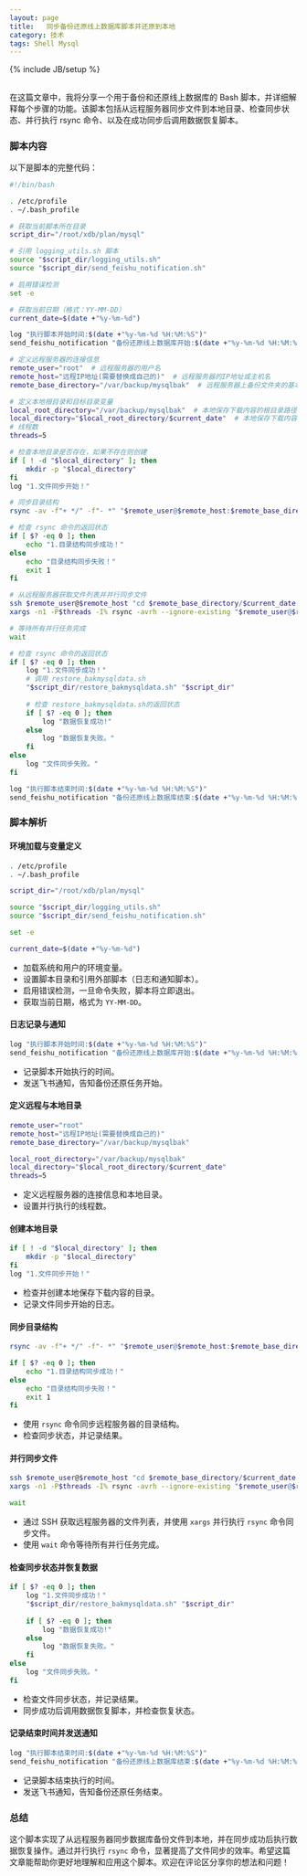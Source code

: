 ```yaml
---
layout: page
title:   同步备份还原线上数据库脚本并还原到本地
category: 技术
tags: Shell Mysql
---
```

{% include JB/setup %}

## 

在这篇文章中，我将分享一个用于备份和还原线上数据库的 Bash 脚本，并详细解释每个步骤的功能。该脚本包括从远程服务器同步文件到本地目录、检查同步状态、并行执行 rsync 命令、以及在成功同步后调用数据恢复脚本。

### 脚本内容

以下是脚本的完整代码：

```bash
#!/bin/bash

. /etc/profile
. ~/.bash_profile

# 获取当前脚本所在目录
script_dir="/root/xdb/plan/mysql"

# 引用 logging_utils.sh 脚本
source "$script_dir/logging_utils.sh"
source "$script_dir/send_feishu_notification.sh"

# 启用错误检测
set -e

# 获取当前日期（格式：YY-MM-DD）
current_date=$(date +"%y-%m-%d")

log "执行脚本开始时间:$(date +"%y-%m-%d %H:%M:%S")"
send_feishu_notification "备份还原线上数据库开始:$(date +"%y-%m-%d %H:%M:%S")"

# 定义远程服务器的连接信息
remote_user="root"  # 远程服务器的用户名
remote_host="远程IP地址(需要替换成自己的)"  # 远程服务器的IP地址或主机名
remote_base_directory="/var/backup/mysqlbak"  # 远程服务器上备份文件夹的基本路径

# 定义本地根目录和目标目录变量
local_root_directory="/var/backup/mysqlbak"  # 本地保存下载内容的根目录路径
local_directory="$local_root_directory/$current_date"  # 本地保存下载内容的目录路径
# 线程数
threads=5

# 检查本地目录是否存在，如果不存在则创建
if [ ! -d "$local_directory" ]; then
    mkdir -p "$local_directory"
fi
log "1.文件同步开始！"

# 同步目录结构
rsync -av -f"+ */" -f"- *" "$remote_user@$remote_host:$remote_base_directory/$current_date/" "$local_directory"

# 检查 rsync 命令的返回状态
if [ $? -eq 0 ]; then
    echo "1.目录结构同步成功！"
else
    echo "目录结构同步失败！"
    exit 1
fi

# 从远程服务器获取文件列表并并行同步文件
ssh $remote_user@$remote_host "cd $remote_base_directory/$current_date && find . -type f" | \
xargs -n1 -P$threads -I% rsync -avrh --ignore-existing "$remote_user@$remote_host:$remote_base_directory/$current_date/%" "$local_directory/%"

# 等待所有并行任务完成
wait

# 检查 rsync 命令的返回状态
if [ $? -eq 0 ]; then
    log "1.文件同步成功！"
    # 调用 restore_bakmysqldata.sh
    "$script_dir/restore_bakmysqldata.sh" "$script_dir"
    
    # 检查 restore_bakmysqldata.sh的返回状态
    if [ $? -eq 0 ]; then
        log "数据恢复成功!"
    else
        log "数据恢复失败。"
    fi
else
    log "文件同步失败。"
fi

log "执行脚本结束时间:$(date +"%y-%m-%d %H:%M:%S")"
send_feishu_notification "备份还原线上数据库结束:$(date +"%y-%m-%d %H:%M:%S")"
```

### 脚本解析

#### 环境加载与变量定义

```bash
. /etc/profile
. ~/.bash_profile

script_dir="/root/xdb/plan/mysql"

source "$script_dir/logging_utils.sh"
source "$script_dir/send_feishu_notification.sh"

set -e

current_date=$(date +"%y-%m-%d")
```

- 加载系统和用户的环境变量。
- 设置脚本目录和引用外部脚本（日志和通知脚本）。
- 启用错误检测，一旦命令失败，脚本将立即退出。
- 获取当前日期，格式为 `YY-MM-DD`。

#### 日志记录与通知

```bash
log "执行脚本开始时间:$(date +"%y-%m-%d %H:%M:%S")"
send_feishu_notification "备份还原线上数据库开始:$(date +"%y-%m-%d %H:%M:%S")"
```

- 记录脚本开始执行的时间。
- 发送飞书通知，告知备份还原任务开始。

#### 定义远程与本地目录

```bash
remote_user="root"
remote_host="远程IP地址(需要替换成自己的)"
remote_base_directory="/var/backup/mysqlbak"

local_root_directory="/var/backup/mysqlbak"
local_directory="$local_root_directory/$current_date"
threads=5
```

- 定义远程服务器的连接信息和本地目录。
- 设置并行执行的线程数。

#### 创建本地目录

```bash
if [ ! -d "$local_directory" ]; then
    mkdir -p "$local_directory"
fi
log "1.文件同步开始！"
```

- 检查并创建本地保存下载内容的目录。
- 记录文件同步开始的日志。

#### 同步目录结构

```bash
rsync -av -f"+ */" -f"- *" "$remote_user@$remote_host:$remote_base_directory/$current_date/" "$local_directory"

if [ $? -eq 0 ]; then
    echo "1.目录结构同步成功！"
else
    echo "目录结构同步失败！"
    exit 1
fi
```

- 使用 `rsync` 命令同步远程服务器的目录结构。
- 检查同步状态，并记录结果。

#### 并行同步文件

```bash
ssh $remote_user@$remote_host "cd $remote_base_directory/$current_date && find . -type f" | \
xargs -n1 -P$threads -I% rsync -avrh --ignore-existing "$remote_user@$remote_host:$remote_base_directory/$current_date/%" "$local_directory/%"

wait
```

- 通过 SSH 获取远程服务器的文件列表，并使用 `xargs` 并行执行 `rsync` 命令同步文件。
- 使用 `wait` 命令等待所有并行任务完成。

#### 检查同步状态并恢复数据

```bash
if [ $? -eq 0 ]; then
    log "1.文件同步成功！"
    "$script_dir/restore_bakmysqldata.sh" "$script_dir"
    
    if [ $? -eq 0 ]; then
        log "数据恢复成功!"
    else
        log "数据恢复失败。"
    fi
else
    log "文件同步失败。"
fi
```

- 检查文件同步状态，并记录结果。
- 同步成功后调用数据恢复脚本，并检查恢复状态。

#### 记录结束时间并发送通知

```bash
log "执行脚本结束时间:$(date +"%y-%m-%d %H:%M:%S")"
send_feishu_notification "备份还原线上数据库结束:$(date +"%y-%m-%d %H:%M:%S")"
```

- 记录脚本结束执行的时间。
- 发送飞书通知，告知备份还原任务结束。

### 总结

这个脚本实现了从远程服务器同步数据库备份文件到本地，并在同步成功后执行数据恢复操作。通过并行执行 `rsync` 命令，显著提高了文件同步的效率。希望这篇文章能帮助你更好地理解和应用这个脚本。欢迎在评论区分享你的想法和问题！
